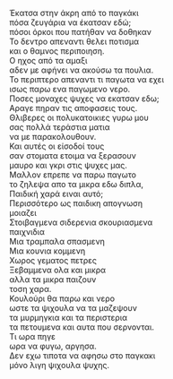 Έκατσα στην άκρη από το παγκάκι \
πόσα ζευγάρια να έκατσαν εδώ;\
πόσοι όρκοι που πατήθαν να δοθηκαν\
Το δεντρο απεναντι θελει ποτισμα\
και ο θαμνος περιποιηση.\
Ο ηχος από τα αμαξι\
αδεν με αφήνει να ακούσω τα πουλια.\
Το περιπτερο απεναντι τι παγωτα να εχει\
ισως παρω ενα παγωμενο νερο.\
Ποσες μοναχες ψυχες να εκατσαν εδω;\
Αραγε πηραν τις αποφασεις τους.\
Θλιβερες οι πολυκατοικιες γυρω μου\
σας πολλά τεράστια ματια\
να με παρακολουθουν.\
Και αυτές οι είσοδοί τους\
σαν στοματα ετοιμα να ξερασουν\
μαυρο και γκρι στις ψυχες μας.\
Μαλλον επρεπε να παρω παγωτο\
το ζηλεψα απο τα μικρα εδω διπλα,\
Παιδική χαρά ειναι αυτό;\
Περισσότερο ως παιδικη απογνωση\
μοιαζει\
Στοιβαγμενα σιδερενια σκουριασμενα\
παιχνιδια\
Μια τραμπαλα σπασμενη\
Μια κουνια κομμενη\
Χωρος γεματος πετρες\
Ξεβαμμενα ολα και μικρα\
αλλα τα μικρα παιζουν\
τοση χαρα.\
Κουλούρι θα παρω και νερο\
ωστε τα ψιχουλα να τα μαζεψουν\
τα μυρμηγκια και τα περιστερια\
τα πετουμενα και αυτα που σερνονται.\
Τι ωρα πηγε\
ωρα να φυγω, αργησα.\
Δεν εχω τιποτα να αφησω στο παγκακι\
μόνο λιγη ψιχουλα ψυχης.

